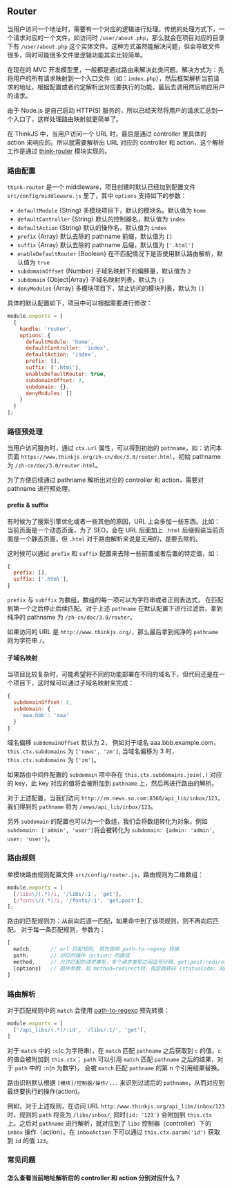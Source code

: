 ## Router

当用户访问一个地址时，需要有一个对应的逻辑进行处理。传统的处理方式下，一个请求对应的一个文件，如访问时 `/user/about.php`，那么就会在项目对应的目录下有 `/user/about.php` 这个实体文件。这种方式虽然能解决问题，但会导致文件很多，同时可能很多文件里逻辑功能其实比较简单。

在现在的 MVC 开发模型里，一般都是通过路由来解决此类问题。解决方式为：先将用户的所有请求映射到一个入口文件（如：`index.php`），然后框架解析当前请求的地址，根据配置或者约定解析出对应要执行的功能，最后去调用然后响应用户的请求。

由于 Node.js 是自己启动 HTTP(S) 服务的，所以已经天然将用户的请求汇总到一个入口了，这样处理路由映射就更简单了。

在 ThinkJS 中，当用户访问一个 URL 时，最后是通过 controller 里具体的 action 来响应的。所以就需要解析出 URL 对应的 controller 和 action，这个解析工作是通过 [think-router](https://github.com/thinkjs/think-router) 模块实现的。

### 路由配置

`think-router` 是一个 middleware，项目创建时默认已经加到配置文件 `src/config/middleware.js` 里了，其中 `options` 支持如下的参数：

* `defaultModule` {String} 多模块项目下，默认的模块名。默认值为 `home`
* `defaultController` {String} 默认的控制器名，默认值为 `index`
* `defaultAction` {String} 默认的操作名，默认值为 `index`
* `prefix` {Array} 默认去除的 pathname 前缀，默认值为 `[]`
* `suffix` {Array} 默认去除的 pathname 后缀，默认值为 `['.html']`
* `enableDefaultRouter` {Boolean} 在不匹配情况下是否使用默认路由解析，默认值为 `true`
* `subdomainOffset` {Number} 子域名映射下的偏移量，默认值为 `2`
* `subdomain` {Object|Array} 子域名映射列表，默认为 `{}`
* `denyModules` {Array} 多模块项目下，禁止访问的模块列表，默认为 `[]`

具体的默认配置如下，项目中可以根据需要进行修改：

```js
module.exports = [
  {
    handle: 'router',
    options: {
      defaultModule: 'home',        
      defaultController: 'index',   
      defaultAction: 'index',       
      prefix: [],                   
      suffix: ['.html'],            
      enableDefaultRouter: true,   
      subdomainOffset: 2,         
      subdomain: {},               
      denyModules: []             
    }
  }
];
```

### 路径预处理

当用户访问服务时，通过 `ctx.url` 属性，可以得到初始的 `pathname`，如：访问本页面 `https://www.thinkjs.org/zh-cn/doc/3.0/router.html`，初始 pathname 为 `/zh-cn/doc/3.0/router.html`。

为了方便后续通过 pathname 解析出对应的 controller 和 action，需要对 pathname 进行预处理。

#### prefix & suffix

有时候为了搜索引擎优化或者一些其他的原因，URL 上会多加一些东西。比如：当前页面是一个动态页面，为了 SEO，会在 URL 后面加上 `.html` 后缀假装当前页面是一个静态页面，但 `.html` 对于路由解析来说是无用的，是要去除的。

这时候可以通过 `prefix` 和 `suffix` 配置来去除一些前置或者后置的特定值，如：

```js
{
  prefix: [],
  suffix: ['.html'],
}
```

`prefix` 与 `subffix` 为数组，数组的每一项可以为字符串或者正则表达式， 在匹配到第一个之后停止后续匹配。对于上述 `pathname` 在默认配置下进行过滤后，拿到纯净的 pathname 为 `/zh-cn/doc/3.0/router`。

如果访问的 URL 是 `http://www.thinkjs.org/`，那么最后拿到纯净的 `pathname` 则为字符串 `/`。

#### 子域名映射

当项目比较复杂时，可能希望将不同的功能部署在不同的域名下，但代码还是在一个项目下，这时候可以通过子域名映射来完成：

```js
{
  subdomainOffset: 2,
  subdomain: {
    'aaa.bbb': 'aaa'
  }
}
```

域名偏移 `subdomainOffset` 默认为 2， 例如对于域名 aaa.bbb.example.com， `this.ctx.subdomains` 为 `['news', 'zm']`, 当域名偏移为 3 时，`this.ctx.subdomains` 为 `['zm']`。

如果路由中间件配置的 `subdomain` 项中存在 `this.ctx.subdomains.join(,)` 对应的 key，此 key 对应的值将会被附加到 `pathname` 上，然后再进行路由的解析。

对于上述配置，当我们访问 `http://zm.news.so.com:8360/api_lib/inbox/123`，我们得到的 `pathname` 将为 `/news/api_lib/inbox/123`。

另外 `subdomain` 的配置也可以为一个数组，我们会将数组转化为对象。例如 `subdomain: ['admin', 'user']`将会被转化为 `subdomain: {admin: 'admin', user: 'user'}`。



### 路由规则

单模块路由规则配置文件 `src/config/router.js`，路由规则为二维数组：

```js
module.exports = [
  [/libs\/(.*)/i, '/libs/:1', 'get'],
  [/fonts\/(.*)/i, '/fonts/:1', 'get,post'],
];
```

路由的匹配规则为：从前向后逐一匹配，如果命中到了该项规则，则不再向后匹配。 对于每一条匹配规则，参数为：

```js
[
  match,      // url 匹配规则, 预先使用 path-to-regexp 转换
  path,       // 对应的操作（action）的路径
  method,     // 允许匹配的请求类型，多个请求类型之间逗号分隔，get|post|redirect|rest|cli
  [options]   // 额外参数，如 method=redirect时，指定跳转码 {statusCode: 301}
]
```

### 路由解析

对于匹配规则中的 `match` 会使用 [path-to-regexp](https://github.com/pillarjs/path-to-regexp) 预先转换：

```js
module.exports = [
  ['/api_libs/(.*)/:id', '/libs/:1/', 'get'],
]
```

对于 `match` 中的 `:c`(c 为字符串)，在 `match` 匹配 `pathname` 之后获取到 `c` 的值，`c` 的值会被附加到 `this.ctx`； `path` 可以引用 `match` 匹配 `pathname` 之后的结果，对于 `path` 中的 `:n`(n 为数字)， 会被 `match` 匹配 `pathname` 的第 n 个引用结果替换。

路由识别默认根据 `[模块]/控制器/操作/...` 来识别过滤后的 `pathname`，从而对应到最终要执行的操作(action)。

例如，对于上述规则，在访问 URL `http:/www.thinkjs.org/api_libs/inbox/123` 时，规则的 `path` 将变为 `/libs/inbox/`, 同时`{id: '123'}` 会附加到 `this.ctx` 上。之后对 `pathname` 进行解析，就对应到了 `libs` 控制器（controller）下的 `inbox` 操作（action）。在 `inboxAction` 下可以通过 `this.ctx.param('id')` 获取到 `id` 的值 `123`。



### 常见问题

#### 怎么查看当前地址解析后的 controller 和 action 分别对应什么？

